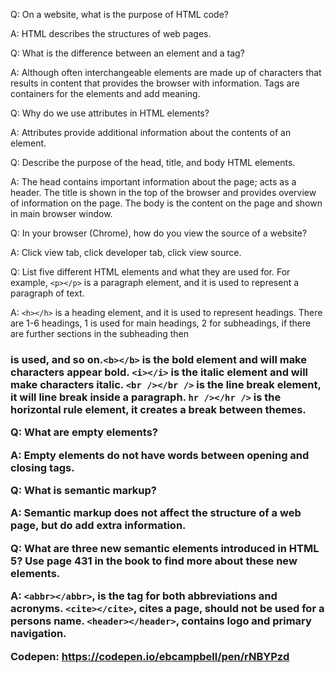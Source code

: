 Q: On a website, what is the purpose of HTML code?

A: HTML describes the structures of web pages.

Q: What is the difference between an element and a tag?

A: Although often interchangeable elements are made up of characters that results in content that provides the browser with information. Tags are containers for the elements and add meaning.

Q: Why do we use attributes in HTML elements?

A: Attributes provide additional information about the contents of an element.

Q: Describe the purpose of the head, title, and body HTML elements.

A: The head contains important information about the page; acts as a header. The title is shown in the top of the browser and provides overview of information on the page. The body is the content on the page and shown in main browser window.

Q: In your browser (Chrome), how do you view the source of a website?

A: Click view tab, click developer tab, click view source.

Q: List five different HTML elements and what they are used for. For example, `<p></p>` is a paragraph element, and it is used to represent a paragraph of text.

A: `<h></h>` is a heading element, and it is used to represent headings. There are 1-6 headings, 1 is used for main headings, 2 for subheadings, if there are further sections in the subheading then <h3> is used, and so on.`<b></b>` is the bold element and will make characters appear bold. `<i></i>` is the italic element and will make characters italic. `<br /></br />` is the line break element, it will line break inside a paragraph. `hr /></hr />` is the horizontal rule element, it creates a break between themes.

Q: What are empty elements?

A: Empty elements do not have words between opening and closing tags.

Q: What is semantic markup?

A: Semantic markup does not affect the structure of a web page, but do add extra information.

Q:  What are three new semantic elements introduced in HTML 5? Use page 431 in the book to find more about these new elements.

A: `<abbr></abbr>`, is the tag for both abbreviations and acronyms. `<cite></cite>`, cites a page, should not be used for a persons name. `<header></header>`, contains logo and primary navigation.

Codepen:
https://codepen.io/ebcampbell/pen/rNBYPzd
